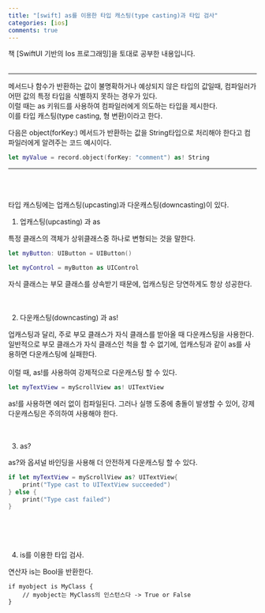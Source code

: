 ```yaml
---
title: "[swift] as를 이용한 타입 캐스팅(type casting)과 타입 검사"
categories: [ios]
comments: true
---
```


책 [SwiftUI 기반의 Ios 프로그래밍]을 토대로 공부한 내용입니다.<br><br>

---


메서드나 함수가 반환하는 값이 불명확하거나 예상되지 않은 타입의 값일때, 컴파일러가 어떤 값의 특정 타입을 식별하지 못하는 경우가 있다.<br>
이럴 때는 as 키워드를 사용하여 컴파일러에게 의도하는 타입을 제시한다.<br>
이를 타입 캐스팅(type casting, 형 변환)이라고 한다.


다음은 object(forKey:) 메서드가 반환하는 값을 String타입으로 처리해야 한다고 컴파일러에게 알려주는 코드 예시이다.

```swift
let myValue = record.object(forKey: "comment") as! String
```

---
<br><br>

타입 캐스팅에는 업캐스팅(upcasting)과 다운캐스팅(downcasting)이 있다.<br>


1. 업캐스팅(upcasting) 과 as

특정 클래스의 객체가 상위클래스중 하나로 변형되는 것을 말한다.<br>

```swift
let myButton: UIButton = UIButton()

let myControl = myButton as UIControl
```

자식 클래스는 부모 클래스를 상속받기 때문에, 업캐스팅은 당연하게도 항상 성공한다.
<br><br><br>

2. 다운캐스팅(downcasting) 과 as!

업캐스팅과 달리, 주로 부모 클래스가 자식 클래스를 받아올 때 다운캐스팅을 사용한다. <br>
일반적으로 부모 클래스가 자식 클래스인 척을 할 수 없기에, 업캐스팅과 같이 as를 사용하면 다운캐스팅에 실패한다. <br> <br>
이럴 때, as!를 사용하여 강제적으로 다운캐스팅 할 수 있다. <br>

```swift
let myTextView = myScrollView as! UITextView
```

as!를 사용하면 에러 없이 컴파일된다. 그러나 실행 도중에 충돌이 발생할 수 있어, 강제 다운캐스팅은 주의하여 사용해야 한다.
<br><br><br>

3. as?

as?와 옵셔널 바인딩을 사용해 더 안전하게 다운캐스팅 할 수 있다.

```swift
if let myTextView = myScrollView as? UITextView{
    print("Type cast to UITextView succeeded")
} else {
    print("Type cast failed")
}
```
<br><br><br>

4. is를 이용한 타입 검사.

연산자 is는 Bool을 반환한다.

```
if myobject is MyClass {
    // myobject는 MyClass의 인스턴스다 -> True or False
}





